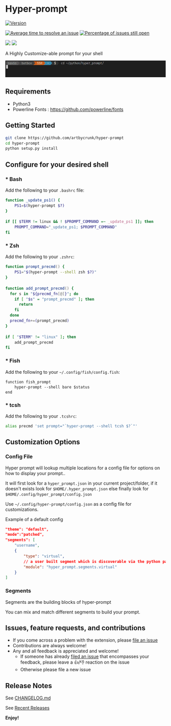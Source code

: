 # Hyper-prompt

[![Version](https://img.shields.io/badge/version-1.1.0-green.svg)]()

[![Average time to resolve an issue](https://isitmaintained.com/badge/resolution/artbycrunk/hyper-prompt.svg)](https://isitmaintained.com/project/artbycrunk/hyper-prompt "Average time to resolve an issue")
[![Percentage of issues still open](https://isitmaintained.com/badge/open/artbycrunk/hyper-prompt.svg)](https://isitmaintained.com/project/artbycrunk/hyper-prompt "Percentage of issues still open")

[![](https://img.shields.io/badge/TWITTER-%40artbycrunk-blue.svg?logo=twitter&style=flat)](https://twitter.com/artbycrunk)
[![](https://img.shields.io/badge/gitter-join_chat-1dce73.svg?style=flat&logo=gitter-white)](https://gitter.im/hyper-prompt/hyper-prompt)


A Highly Customize-able prompt for your shell

![header](images/header.gif)

## Requirements

- Python3
- Powerline Fonts : https://github.com/powerline/fonts

## Getting Started

```bash
git clone https://github.com/artbycrunk/hyper-prompt
cd hyper-prompt
python setup.py install
```

## Configure for your desired shell

### * Bash

Add the following to your `.bashrc` file:

```bash
function _update_ps1() {
    PS1=$(hyper-prompt $?)
}

if [[ $TERM != linux && ! $PROMPT_COMMAND =~ _update_ps1 ]]; then
    PROMPT_COMMAND="_update_ps1; $PROMPT_COMMAND"
fi
```

### * Zsh

Add the following to your `.zshrc`:

```zsh
function prompt_precmd() {
    PS1="$(hyper-prompt --shell zsh $?)"
}

function add_prompt_precmd() {
  for s in "${precmd_fn[@]}"; do
    if [ "$s" = "prompt_precmd" ]; then
      return
    fi
  done
  precmd_fn+=(prompt_precmd)
}

if [ "$TERM" != "linux" ]; then
    add_prompt_precmd
fi
```

### * Fish

Add the following to your `~/.config/fish/config.fish`:

```shell
function fish_prompt
    hyper-prompt --shell bare $status
end
```

### * tcsh

Add the following to your `.tcshrc`:

```bash
alias precmd 'set prompt="`hyper-prompt --shell tcsh $?`"'
```

## Customization Options

### Config File

Hyper prompt will lookup multiple locations for a config file for options on how to display your prompt..

It will first look for a `hyper_prompt.json` in your current project/folder, if it doesn't exists look for `$HOME/.hyper_prompt.json` else finally look for `$HOME/.config/hyper_prompt/config.json`

Use `~/.config/hyper-prompt/config.json` as a config file for customizations.

Example of a default config
```json
"theme": "default",
"mode":"patched",
"segments": [
    "username",
    {
        "type": "virtual",
        // a user built segment which is discoverable via the python path
        "module": "hyper_prompt.segments.virtual"
    }
]
```

### Segments

Segments are the building blocks of hyper-prompt

You can mix and match different segments to build your prompt.


## Issues, feature requests, and contributions

* If you come across a problem with the extension, please [file an issue](https://github.com/artbycrunk/hyper-prompt/issues/new)
* Contributions are always welcome!
* Any and all feedback is appreciated and welcome!
  - If someone has already [filed an issue](https://github.com/artbycrunk/hyper-prompt/issues) that encompasses your feedback, please leave a 👍/👎 reaction on the issue
  - Otherwise please file a new issue

## Release Notes

See [CHANGELOG.md](./CHANGELOG.md)

See [Recent Releases](https://github.com/artbycrunk/hyper-prompt/releases)

**Enjoy!**

